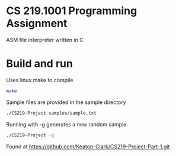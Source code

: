 # CS 219.1001 Programming Assignment

ASM file interpreter written in C

# Build and run
Uses linux make to compile
```sh
make
```
Sample files are provided in the sample directory
```sh
./CS219-Project samples/sample.txt
```
Running with -g generates a new random sample
```sh
./CS219-Project -g
```
Found at https://github.com/Keaton-Clark/CS219-Project-Part-1.git
